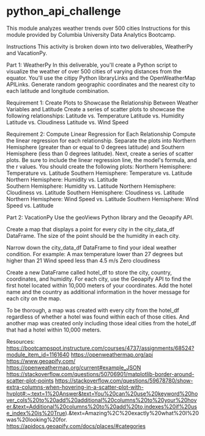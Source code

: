 # python_api_challenge
This module analyzes weather trends over 500 cities
Instructions for this module provided by Columbia University Data Analytics Bootcamp.

Instructions
This activity is broken down into two deliverables, WeatherPy and VacationPy.

Part 1: WeatherPy
In this deliverable, you'll create a Python script to visualize the weather of over 500 cities of varying distances from the equator. You'll use the citipy Python libraryLinks and the OpenWeatherMap APILinks.
Generate random geographic coordinates and the nearest city to each latitude and longitude combination.

Requirement 1: Create Plots to Showcase the Relationship Between Weather Variables and Latitude
Create a series of scatter plots to showcase the following relationships:
  Latitude vs. Temperature
  Latitude vs. Humidity
  Latitude vs. Cloudiness
  Latitude vs. Wind Speed

Requirement 2: Compute Linear Regression for Each Relationship
Compute the linear regression for each relationship. Separate the plots into Northern Hemisphere (greater than or equal to 0 degrees latitude) and Southern Hemisphere (less than 0 degrees latitude). 
Next, create a series of scatter plots. Be sure to include the linear regression line, the model's formula, and the r values.
You should create the following plots:
  Northern Hemisphere: Temperature vs. Latitude
  Southern Hemisphere: Temperature vs. Latitude
  Northern Hemisphere: Humidity vs. Latitude  
  Southern Hemisphere: Humidity vs. Latitude
  Northern Hemisphere: Cloudiness vs. Latitude
  Southern Hemisphere: Cloudiness vs. Latitude
  Northern Hemisphere: Wind Speed vs. Latitude
  Southern Hemisphere: Wind Speed vs. Latitude

Part 2: VacationPy
Use the geoViews Python library and the Geoapify API.

Create a map that displays a point for every city in the city_data_df DataFrame. The size of the point should be the humidity in each city.

Narrow down the city_data_df DataFrame to find your ideal weather condition. For example:
  A max temperature lower than 27 degrees but higher than 21
  Wind speed less than 4.5 m/s
  Zero cloudiness

Create a new DataFrame called hotel_df to store the city, country, coordinates, and humidity.
For each city, use the Geoapify API to find the first hotel located within 10,000 meters of your coordinates.
Add the hotel name and the country as additional information in the hover message for each city on the map.

To be thorough, a map was created with every city from the hotel_df regardless of whether a hotel was found within each of those cities. And another map was created only including those ideal cities from the hotel_df that had a hotel within 10,000 meters.

Resources:
https://bootcampspot.instructure.com/courses/4737/assignments/68524?module_item_id=1161640
https://openweathermap.org/api
https://www.geoapify.com/
https://openweathermap.org/current#example_JSON
https://stackoverflow.com/questions/50706901/matplotlib-border-around-scatter-plot-points
https://stackoverflow.com/questions/59678780/show-extra-columns-when-hovering-in-a-scatter-plot-with-hvplot#:~:text=1%20Answer&text=You%20can%20use%20keyword%20hover_cols%20to%20add%20additional%20columns%20to%20your%20hover.&text=Additional%20columns%20to%20add%20to,indexes%20if%20use_index%20is%20True).&text=Amazing%2C%20exactly%20what%20I%20was%20looking%20for.
https://apidocs.geoapify.com/docs/places/#categories
